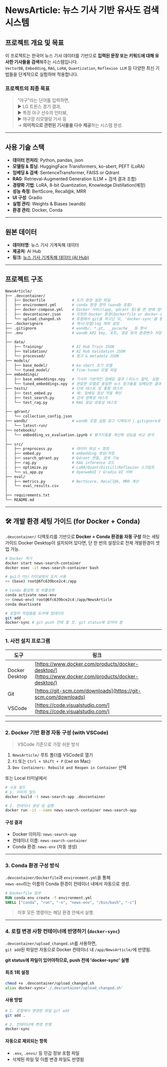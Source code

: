 # NewsArticle: 뉴스 기사 기반 유사도 검색 시스템

## 프로젝트 개요 및 목표
이 프로젝트는 한국어 뉴스 기사 데이터를 기반으로 **입력된 문장 또는 키워드에 대해 유사한 기사들을 검색**해주는 시스템입니다.  
`VectorDB`, `Embedding`, `RAG`, `LoRA`, `Quantization`, `Reflexion LLM` 등 다양한 최신 기법들을 단계적으로 실험하며 적용합니다.

### 프로젝트의 최종 목표
> "야구"라는 단어를 입력하면,  
> ▶ LG 트윈스 경기 결과,  
> ▶ 특정 야구 선수의 인터뷰,  
> ▶ 야구장 리모델링 기사 등  
> → **의미적으로 관련된 기사들을 다수 제공**하는 시스템 완성.

---

## 사용 기술 스택

- **데이터 전처리**: Python, pandas, json
- **모델링 & 튜닝**: HuggingFace Transformers, ko-sbert, PEFT (LoRA)
- **임베딩 & 검색**: SentenceTransformer, FAISS or Qdrant
- **RAG**: Retrieval-Augmented Generation (LLM + 검색 결과 조합)
- **경량화 기법**: LoRA, 8-bit Quantization, Knowledge Distillation(예정)
- **성능 측정**: BertScore, Recall@k, MRR
- **UI 구성**: Gradio
- **실험 관리**: Weights & Biases (wandb)
- **환경 관리**: Docker, Conda

---

## 원본 데이터

- **데이터명**: 뉴스 기사 기계독해 데이터
- **제공처**: AI Hub  
- **링크**: [뉴스 기사 기계독해 데이터 (AI Hub)](https://www.aihub.or.kr/aihubdata/data/view.do?pageIndex=1&currMenu=115&topMenu=100&srchOptnCnd=OPTNCND001&searchKeyword=%EA%B8%B0%EC%82%AC&srchDetailCnd=DETAILCND001&srchOrder=ORDER001&srchPagePer=20&aihubDataSe=data&dataSetSn=577)

---

## 프로젝트 구조

```bash
NewsArticle/
├── .devcontainer/
│   ├── Dockerfile            # 도커 환경 설정 파일
│   ├── environment.yml       # conda 환경 정의 (wandb 포함)
│   ├── docker-compose.yml    # Docker 서비스(app, qdrant 등)를 한 번에 정의하고 실행하는 설정 파일
│   ├── devcontainer.json     # 지정한 Docker 환경(Dockerfile or docker-compose.yml)을 자동으로 빌드하고 실행하게 해주는 설정
│   └── upload_changed.sh     # 로컬에서 git을 하고난 뒤, 'docker-sync'를 통해 자동으로 도커에 업데이트하는 파일 // 해당 파일에 사용법 작성 완료
├── .dockerignore             # 캐시/모델/log 제외 설정
├── .gitignore                # wandb/, *.pt, __pycache__ 등 명시
├── .env                      # wandb API key, 포트, 경로 등의 환경변수 저장 (Git 무시 필수)
│
├── data/
│   ├── Training/             # AI Hub Train JSON
│   ├── Validation/           # AI Hub Validation JSON
│   └── processed/            # 청크 & metadata JSON
├── models/
│   ├── base_model/           # ko-sbert 초기 모델
│   └── tuned_model/          # fine-tuned 모델 파일
├── embeddings/
│   ├── base_embeddings.npy   # 기사의 기본적인 임베딩 결과 (리소스 절약, 실험 재현성 목적)
│   └── tuned_embeddings.npy  # 완료한 모델로 동일한 뉴스 청크들을 임베딩한 결과
├── tests/                    # 단위 테스트 및 통합 테스트
│   ├── test_embed.py         # 예: 임베딩 정상 작동 확인
│   ├── test_search.py        # 검색 정확성 테스트
│   └── test_rag.py           # RAG 응답 유효성 테스트
│
├── qdrant/
│   └── collection_config.json
├── wandb/                    # wandb 로컬 실험 로그 디렉토리 (.gitignore로 무시 권장)
│   └── latest-run/
├── notebooks/
│   └── embedding_vs_evaluation.ipynb # 평가지표를 계산해 성능을 비교 분석
│
├── src/
│   ├── preprocess.py         # 데이터 파싱 + 청킹
│   ├── embed.py              # embedding 생성/저장
│   ├── search_qdrant.py      # Qdrant 연동, 검색 기능
│   ├── rag.py                # RAG inference 코드
│   ├── optimize.py           # LoRA/Quant/Distill/Reflexion 스크립트
│   └── ui_app.py             # OpenwebUI / Gradio UI 서버
├── eval/
│   ├── metrics.py            # BertScore, Recall@k, MRR 계산
│   └── eval_results.csv
│
├── requirements.txt
└── README.md
```

---
## 🛠️ 개발 환경 세팅 가이드 (for Docker + Conda)

`.devcontainer/` 디렉토리를 기반으로 **Docker + Conda 환경을 자동 구성** 하는 세팅 가이드
Docker Desktop이 설치되어 있다면, 단 한 번의 설정으로 전체 개발환경이 셋업 가능.


```bash
# Docker 켜기
docker start news-search-container
docker exec -it news-search-container bash 

# gui가 아닌 터미널에서 도커 사용
>> (base) root@6fc639bce2c4:/app

# Conda 활성화 및 비활성화
conda activate news-env
>> (news-env) root@6fc639bce2c4:/app/NewsArticle
conda deactivate 

# 로컬의 작업들을 도커에 업데이트
git add .
docker-sync # git push 전에 할 것. git status에 있어야 함
```
---

### 1. 사전 설치 프로그램

| 도구 | 링크 |
|------|------|
| Docker Desktop | [https://www.docker.com/products/docker-desktop/](https://www.docker.com/products/docker-desktop/) |
| Git | [https://git-scm.com/downloads](https://git-scm.com/downloads) |
| VSCode | [https://code.visualstudio.com/](https://code.visualstudio.com/) |


---

### 2. Docker 기반 환경 자동 구성 (with VSCode)

> VSCode 기준으로 가장 쉬운 방식

1. `NewsArticle/` 루트 폴더를 VSCode로 열기
2. `F1` 또는 `Ctrl + Shift + P` (`Cmd` on Mac)  
3. `Dev Containers: Rebuild and Reopen in Container` 선택

또는 Local 터미널에서

```bash
# 수동 빌드
# 1. 이미지 빌드
docker build -t news-search-app .devcontainer

# 2. 컨테이너 생성 및 실행
docker run -it --name news-search-container news-search-app
```

#### 구성 결과

- Docker 이미지: `news-search-app`  
- 컨테이너 이름: `news-search-container`  
- Conda 환경: `news-env` (자동 생성)

---

### 3. Conda 환경 구성 방식

`.devcontainer/Dockerfile`과 `environment.yml`을 통해  
`news-env`라는 이름의 Conda 환경이 컨테이너 내에서 자동으로 생성.


```dockerfile
# Dockerfile 일부
RUN conda env create -f environment.yml
SHELL ["conda", "run", "-n", "news-env", "/bin/bash", "-c"]
```

> 이후 모든 명령어는 해당 환경 안에서 실행.

---

### 4. 로컬 변경 사항 컨테이너에 반영하기 (`docker-sync`)

`.devcontainer/upload_changed.sh`를 사용하면,  
`git add`된 파일만 자동으로 Docker 컨테이너 내 `/app/NewsArticle/`에 반영됨.

**git status에 파일이 있어야하므로, push 전에 'docker-sync' 실행**

#### 최초 1회 설정

```bash
chmod +x .devcontainer/upload_changed.sh
alias docker-sync='./.devcontainer/upload_changed.sh'
```

#### 사용 방법

```bash
# 1. 로컬에서 변경된 파일 git add
git add .

# 2. 컨테이너에 변경 반영
docker-sync
```

#### 자동으로 제외되는 항목

- `.env`, `.envs/` 등 민감 정보 포함 파일
- 삭제된 파일 및 이름 변경 파일도 반영됨